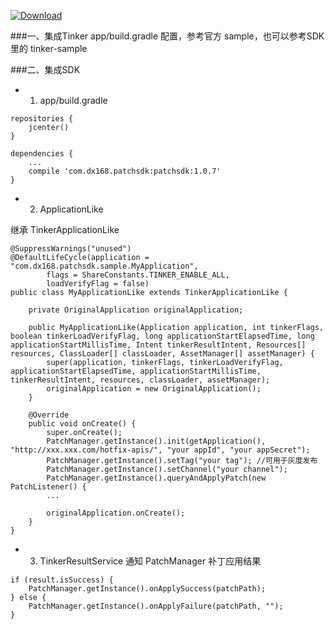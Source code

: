 [ ![Download](https://api.bintray.com/packages/typ0520/maven/com.dx168.patchsdk%3Apatchsdk/images/download.svg) ](https://bintray.com/typ0520/maven/com.dx168.patchsdk%3Apatchsdk/_latestVersion)

###一、集成Tinker
app/build.gradle 配置，参考官方 sample，也可以参考SDK里的 tinker-sample

###二、集成SDK

- 1. app/build.gradle
````
repositories {
    jcenter()
}

dependencies {
    ...
    compile 'com.dx168.patchsdk:patchsdk:1.0.7'
}
````

- 2. ApplicationLike

继承 TinkerApplicationLike
````
@SuppressWarnings("unused")
@DefaultLifeCycle(application = "com.dx168.patchsdk.sample.MyApplication",
        flags = ShareConstants.TINKER_ENABLE_ALL,
        loadVerifyFlag = false)
public class MyApplicationLike extends TinkerApplicationLike {

    private OriginalApplication originalApplication;

    public MyApplicationLike(Application application, int tinkerFlags, boolean tinkerLoadVerifyFlag, long applicationStartElapsedTime, long applicationStartMillisTime, Intent tinkerResultIntent, Resources[] resources, ClassLoader[] classLoader, AssetManager[] assetManager) {
        super(application, tinkerFlags, tinkerLoadVerifyFlag, applicationStartElapsedTime, applicationStartMillisTime, tinkerResultIntent, resources, classLoader, assetManager);
        originalApplication = new OriginalApplication();
    }

    @Override
    public void onCreate() {
        super.onCreate();
        PatchManager.getInstance().init(getApplication(), "http://xxx.xxx.com/hotfix-apis/", "your appId", "your appSecret");
        PatchManager.getInstance().setTag("your tag"); //可用于灰度发布
        PatchManager.getInstance().setChannel("your channel");
        PatchManager.getInstance().queryAndApplyPatch(new PatchListener() {
        ...

        originalApplication.onCreate();
    }
}

````

- 3. TinkerResultService 通知 PatchManager 补丁应用结果

````
if (result.isSuccess) {
    PatchManager.getInstance().onApplySuccess(patchPath);
} else {
    PatchManager.getInstance().onApplyFailure(patchPath, "");
}
````
